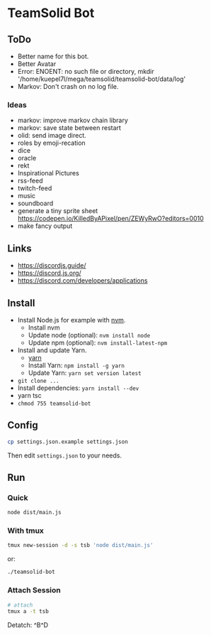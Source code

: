 # TeamSolid Bot

## ToDo

* Better name for this bot.
* Better Avatar
* Error: ENOENT: no such file or directory, mkdir '/home/kuepel7l/mega/teamsolid/teamsolid-bot/data/log'
* Markov: Don't crash on no log file.

### Ideas

* markov: improve markov chain library
* markov: save state between restart
* olid: send image direct.
* roles by emoji-recation
* dice
* oracle
* rekt
* Inspirational Pictures
* rss-feed
* twitch-feed
* music
* soundboard
* generate a tiny sprite sheet https://codepen.io/KilledByAPixel/pen/ZEWyRwO?editors=0010
* make fancy output

## Links

* https://discordjs.guide/
* https://discord.js.org/
* https://discord.com/developers/applications

## Install

* Install Node.js for example with [nvm](https://github.com/nvm-sh/nvm).
  * Install nvm
  * Update node (optional): `nvm install node`
  * Update npm (optional): `nvm install-latest-npm`
* Install and update Yarn.
  * [yarn](https://yarnpkg.com/getting-started/install)
  * Install Yarn: `npm install -g yarn`
  * Update Yarn: `yarn set version latest`
* `git clone ...`
* Install dependencies: `yarn install --dev`
* yarn tsc
* `chmod 755 teamsolid-bot`

## Config

~~~bash
cp settings.json.example settings.json
~~~

Then edit `settings.json` to your needs.

## Run

### Quick

~~~bash
node dist/main.js
~~~

### With tmux

~~~bash
tmux new-session -d -s tsb 'node dist/main.js'
~~~

or:

~~~bash
./teamsolid-bot
~~~

### Attach Session

~~~bash
# attach
tmux a -t tsb
~~~

Detatch: ^B^D
